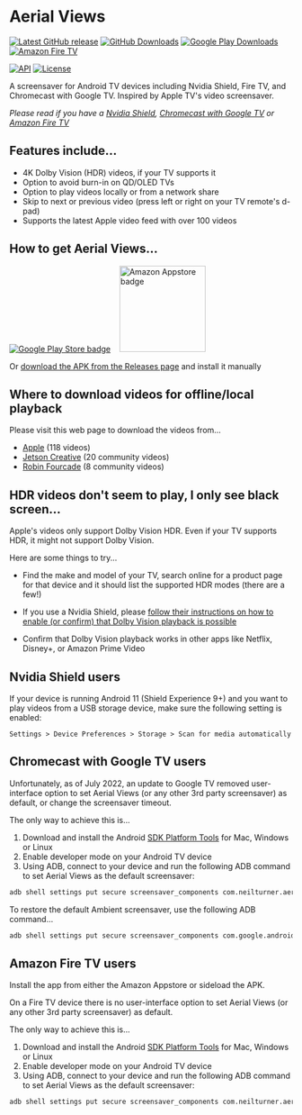 # Aerial Views

[![Latest GitHub release](https://img.shields.io/github/v/release/theothernt/AerialViews.svg?logo=github&label=GitHub&cacheSeconds=3600)](https://github.com/theothernt/AerialViews/releases/latest)
[![GitHub Downloads](https://img.shields.io/github/downloads/theothernt/AerialViews/total?color=blue&label=Downloads&logo=github)](https://github.com/theothernt/AerialViews/releases/latest)
[![Google Play Downloads](https://img.shields.io/endpoint?color=brightgreen&logo=google-play&url=https%3A%2F%2Fplay.cuzi.workers.dev%2Fplay%3Fi%3Dcom.neilturner.aerialviews%26l%3DDownloads%26m%3D%24shortinstalls)](https://play.google.com/store/apps/details?id=com.neilturner.aerialviews)
[![Amazon Fire TV](https://img.shields.io/static/v1?style=flat&color=FC4C02&logo=Amazon&logoColor=FFFFFF&label=Downloads&message=1.2k)](https://www.amazon.com/gp/product/B0B4PPSNT6)

[![API](https://img.shields.io/badge/API-22%2B-lightgrey.svg?style=flat)](https://android-arsenal.com/api?level=22)
[![License](https://img.shields.io/:license-gpl%20v3-lightgrey.svg?style=flat)](https://raw.githubusercontent.com/theothernt/AerialViews/master/LICENSE)

A screensaver for Android TV devices including Nvidia Shield, Fire TV, and Chromecast with Google TV. Inspired by Apple TV's video screensaver.

*Please read if you have a [Nvidia Shield](#nvidia-shield-users), [Chromecast with Google TV](#chromecast-with-google-tv-users) or [Amazon Fire TV](#amazon-fire-tv-users)*

## Features include...

* 4K Dolby Vision (HDR) videos, if your TV supports it
* Option to avoid burn-in on QD/OLED TVs
* Option to play videos locally or from a network share
* Skip to next or previous video (press left or right on your TV remote's d-pad)
* Supports the latest Apple video feed with over 100 videos

## How to get Aerial Views...

[![Google Play Store badge](https://play.google.com/intl/en_us/badges/images/badge_new.png)](https://play.google.com/store/apps/details?id=com.neilturner.aerialviews) &nbsp;&nbsp;
[<img alt="Amazon Appstore badge" src="https://images-na.ssl-images-amazon.com/images/G/01/mobile-apps/devportal2/res/images/amazon-appstore-badge-english-black.png" width="153">](http://www.amazon.com/gp/mas/dl/android?p=com.neilturner.aerialviews)

Or [download the APK from the Releases page](https://github.com/theothernt/AerialViews/releases) and install it manually

## Where to download videos for offline/local playback

Please visit this web page to download the videos from...

* [Apple](https://aerial-videos.netlify.app/#apple) (118 videos)
* [Jetson Creative](https://aerial-videos.netlify.app/#jetson-creative) (20 community videos)
* [Robin Fourcade](https://aerial-videos.netlify.app/#robin-fourcade) (8 community videos)

## HDR videos don't seem to play, I only see black screen...

Apple's videos only support Dolby Vision HDR. Even if your TV supports HDR, it might not support Dolby Vision.

Here are some things to try...

* Find the make and model of your TV, search online for a product page for that device and it should list the supported HDR modes (there are a few!)

* If you use a Nvidia Shield, please [follow their instructions on how to enable (or confirm) that Dolby Vision playback is possible](https://www.nvidia.com/en-us/shield/support/shield-tv/enable-dolby-vision-hdr10-on-shield/)

* Confirm that Dolby Vision playback works in other apps like Netflix, Disney+, or Amazon Prime Video

## Nvidia Shield users

If your device is running Android 11 (Shield Experience 9+) and you want to play videos from a USB storage device, make sure the following setting is enabled:

`Settings > Device Preferences > Storage > Scan for
media automatically`

## Chromecast with Google TV users

Unfortunately, as of July 2022, an update to Google TV removed user-interface option to set Aerial Views (or any other 3rd party screensaver) as default, or change the screensaver timeout.

The only way to achieve this is...

1. Download and install the Android [SDK Platform Tools](https://developer.android.com/studio/releases/platform-tools) for Mac, Windows or Linux
2. Enable developer mode on your Android TV device
3. Using ADB, connect to your device and run the following ADB command to set Aerial Views as the default screensaver:
  
  ```sh
  adb shell settings put secure screensaver_components com.neilturner.aerialviews/.ui.screensaver.DreamActivity
  ```

To restore the default Ambient screensaver, use the following ADB command...

```sh
adb shell settings put secure screensaver_components com.google.android.apps.tv.dreamx/.service.Backdrop
```

## Amazon Fire TV users

Install the app from either the Amazon Appstore or sideload the APK.

On a Fire TV device there is no user-interface option to set Aerial Views (or any other 3rd party screensaver) as default.

The only way to achieve this is...

1. Download and install the Android [SDK Platform Tools](https://developer.android.com/studio/releases/platform-tools) for Mac, Windows or Linux
2. Enable developer mode on your Android TV device
3. Using ADB, connect to your device and run the following ADB command to set Aerial Views as the default screensaver:
  
  ```sh
  adb shell settings put secure screensaver_components com.neilturner.aerialviews/com.neilturner.aerialviews.ui.screensaver.DreamActivity
  ```
